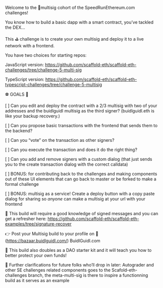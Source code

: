 Welcome to the 👛multisig cohort of the SpeedRunEthereum.com challenges!

You know how to build a basic dapp with a smart contract, you’ve tackled the DEX…

This ⛳️ challenge is to create your own multisig and deploy it to a live network with a frontend. 

You have two choices for starting repos:

JavaScript version: https://github.com/scaffold-eth/scaffold-eth-challenges/tree/challenge-5-multi-sig

TypeScript version: https://github.com/scaffold-eth/scaffold-eth-typescript-challenges/tree/challenge-5-multisig

⚽️ GOALS 🥅

 [ ] Can you edit and deploy the contract with a 2/3 multisig with two of your addresses and the buidlguidl multisig as the third signer? (buidlguidl.eth is like your backup recovery.) 

 [ ] Can you propose basic transactions with the frontend that sends them to the backend?

 [ ] Can you “vote” on the transaction as other signers? 

 [ ] Can you execute the transaction and does it do the right thing?

 [ ] Can you add and remove signers with a custom dialog (that just sends you to the create transaction dialog with the correct calldata)

 [ ] BONUS: for contributing back to the challenges and making components out of these UI elements that can go back to master or be forked to make a formal challenge

[ ] BONUS: multisig as a service! Create a deploy button with a copy paste dialog for sharing so _anyone_ can make a multisig at your url with your frontend

🧪 This build will require a good knowledge of signed messages and you can get a refresher here: https://github.com/scaffold-eth/scaffold-eth-examples/tree/signature-recover

👉 Post your Multisig build to your profile on 🏤 (https://bazaar.buidlguidl.com/) BuidlGuidl.com

🧫 This build also doubles as a DAO starter kit and it will teach you how to better protect your own funds!

💬 Further clarifications for future folks who’ll drop in later: Autograder and other SE challenges related components goes to the Scafold-eth-challenges branch, the meta-multi-sig is there to inspire a functionning build as it serves as an example